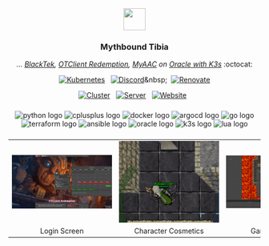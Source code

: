 <div align="center">

<img src="https://github.com/mehah/otclient/blob/main/data/images/clienticon.png?raw=true" align="center" width="44px" height="44px"/>

### Mythbound Tibia

_... [BlackTek](https://github.com/tibia-oce/server), [OTClient Redemption](https://github.com/tibia-oce/otclient), [MyAAC](https://github.com/tibia-oce/website) on [Oracle with K3s](https://github.com/tibia-oce/oci)_ :octocat:

</div>

<div align="center">

[![Kubernetes](https://img.shields.io/static/v1?label=K3s&message=v1.30.2&color=blue&style=for-the-badge&logo=kubernetes&logoColor=white)](https://k3s.io/)&nbsp;&nbsp;
[![Discord](https://img.shields.io/discord/1283279739775352896?style=for-the-badge&label&logo=discord&logoColor=white&color=blue)]([https://discord.gg/1283279739775352896](https://discord.gg/Erhz4GmDMd))&nbsp;&nbsp;
[![Renovate](https://img.shields.io/github/actions/workflow/status/tibia-oce/oci/renovate.yml?branch=main&label=&logo=renovatebot&style=for-the-badge&color=blue)](https://github.com/tibia-oce/oci/actions/workflows/renovate.yml)

</div>

<div align="center">

[![Cluster](https://img.shields.io/static/v1?label=Cluster&message=Online&color=brightgreen&style=for-the-badge&logo=v&logoColor=white)](#)&nbsp;&nbsp;
[![Server](https://img.shields.io/static/v1?label=Server&message=Offline&color=red&style=for-the-badge&logo=v&logoColor=white)](#)&nbsp;&nbsp;
[![Website](https://img.shields.io/static/v1?label=Website&message=Offline&color=red&style=for-the-badge&logo=statuspage&logoColor=white)](#)&nbsp;&nbsp;

</div>


###

<div align="center">
  <img src="https://cdn.jsdelivr.net/gh/devicons/devicon/icons/python/python-original.svg" height="40" width="52" alt="python logo"  />
  <img src="https://cdn.jsdelivr.net/gh/devicons/devicon/icons/cplusplus/cplusplus-plain.svg" height="40" width="52" alt="cplusplus logo"  />
  <img src="https://cdn.jsdelivr.net/gh/devicons/devicon/icons/docker/docker-plain-wordmark.svg" height="40" width="52" alt="docker logo"  />
  <img src="https://cdn.jsdelivr.net/gh/devicons/devicon/icons/argocd/argocd-original.svg" height="40" width="52" alt="argocd logo"  />
  <img src="https://cdn.jsdelivr.net/gh/devicons/devicon/icons/go/go-original.svg" height="40" width="52" alt="go logo"  />
  <img src="https://cdn.jsdelivr.net/gh/devicons/devicon/icons/terraform/terraform-original.svg" height="40" width="52" alt="terraform logo"  />
  <img src="https://cdn.jsdelivr.net/gh/devicons/devicon/icons/ansible/ansible-original.svg" height="40" width="52" alt="ansible logo"  />
  <img src="https://cdn.jsdelivr.net/gh/devicons/devicon/icons/oracle/oracle-original.svg" height="40" width="52" alt="oracle logo"  />
  <img src="https://cdn.jsdelivr.net/gh/devicons/devicon/icons/k3s/k3s-original.svg" height="40" width="52" alt="k3s logo"  />
  <img src="https://cdn.jsdelivr.net/gh/devicons/devicon/icons/lua/lua-plain.svg" height="40" width="52" alt="lua logo"  />
</div>

###
<div align="center">
  
  <div style="text-align: center;">
    <table>
      <tr>
        <td>
          <img src="https://github.com/kokekanon/OTredemption-Picture-NODELETE/blob/main/Picture/Layout%2013/001_interface.png?raw=true" width="200" alt="Login Screen" style="max-width:200px;">
        </td>
        <td>
          <img src="https://github.com/kokekanon/OTredemption-Picture-NODELETE/blob/main/Picture/Attached%20Effect/Creature/001_Bone.gif?raw=true" width="200" alt="Character Attachments" style="max-width:200px;">
          </td>
        <td>
          <img src="https://github.com/kokekanon/OTredemption-Picture-NODELETE/blob/main/Picture/Layout%2013/002_ingame.png?raw=true" width="200" alt="Game Interface" style="max-width:200px;">
        </td>
      </tr>
      <tr>
        <td>Login Screen</td>
        <td>Character Cosmetics</td>
        <td>Game Interface</td>
      </tr>
    </table>
  </div>

</div>

